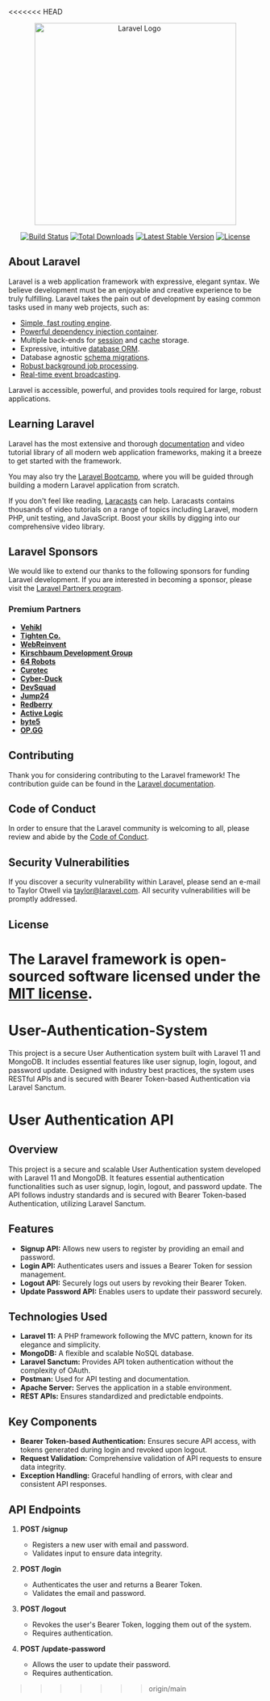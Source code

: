<<<<<<< HEAD
<p align="center"><a href="https://laravel.com" target="_blank"><img src="https://raw.githubusercontent.com/laravel/art/master/logo-lockup/5%20SVG/2%20CMYK/1%20Full%20Color/laravel-logolockup-cmyk-red.svg" width="400" alt="Laravel Logo"></a></p>

<p align="center">
<a href="https://github.com/laravel/framework/actions"><img src="https://github.com/laravel/framework/workflows/tests/badge.svg" alt="Build Status"></a>
<a href="https://packagist.org/packages/laravel/framework"><img src="https://img.shields.io/packagist/dt/laravel/framework" alt="Total Downloads"></a>
<a href="https://packagist.org/packages/laravel/framework"><img src="https://img.shields.io/packagist/v/laravel/framework" alt="Latest Stable Version"></a>
<a href="https://packagist.org/packages/laravel/framework"><img src="https://img.shields.io/packagist/l/laravel/framework" alt="License"></a>
</p>

## About Laravel

Laravel is a web application framework with expressive, elegant syntax. We believe development must be an enjoyable and creative experience to be truly fulfilling. Laravel takes the pain out of development by easing common tasks used in many web projects, such as:

- [Simple, fast routing engine](https://laravel.com/docs/routing).
- [Powerful dependency injection container](https://laravel.com/docs/container).
- Multiple back-ends for [session](https://laravel.com/docs/session) and [cache](https://laravel.com/docs/cache) storage.
- Expressive, intuitive [database ORM](https://laravel.com/docs/eloquent).
- Database agnostic [schema migrations](https://laravel.com/docs/migrations).
- [Robust background job processing](https://laravel.com/docs/queues).
- [Real-time event broadcasting](https://laravel.com/docs/broadcasting).

Laravel is accessible, powerful, and provides tools required for large, robust applications.

## Learning Laravel

Laravel has the most extensive and thorough [documentation](https://laravel.com/docs) and video tutorial library of all modern web application frameworks, making it a breeze to get started with the framework.

You may also try the [Laravel Bootcamp](https://bootcamp.laravel.com), where you will be guided through building a modern Laravel application from scratch.

If you don't feel like reading, [Laracasts](https://laracasts.com) can help. Laracasts contains thousands of video tutorials on a range of topics including Laravel, modern PHP, unit testing, and JavaScript. Boost your skills by digging into our comprehensive video library.

## Laravel Sponsors

We would like to extend our thanks to the following sponsors for funding Laravel development. If you are interested in becoming a sponsor, please visit the [Laravel Partners program](https://partners.laravel.com).

### Premium Partners

- **[Vehikl](https://vehikl.com/)**
- **[Tighten Co.](https://tighten.co)**
- **[WebReinvent](https://webreinvent.com/)**
- **[Kirschbaum Development Group](https://kirschbaumdevelopment.com)**
- **[64 Robots](https://64robots.com)**
- **[Curotec](https://www.curotec.com/services/technologies/laravel/)**
- **[Cyber-Duck](https://cyber-duck.co.uk)**
- **[DevSquad](https://devsquad.com/hire-laravel-developers)**
- **[Jump24](https://jump24.co.uk)**
- **[Redberry](https://redberry.international/laravel/)**
- **[Active Logic](https://activelogic.com)**
- **[byte5](https://byte5.de)**
- **[OP.GG](https://op.gg)**

## Contributing

Thank you for considering contributing to the Laravel framework! The contribution guide can be found in the [Laravel documentation](https://laravel.com/docs/contributions).

## Code of Conduct

In order to ensure that the Laravel community is welcoming to all, please review and abide by the [Code of Conduct](https://laravel.com/docs/contributions#code-of-conduct).

## Security Vulnerabilities

If you discover a security vulnerability within Laravel, please send an e-mail to Taylor Otwell via [taylor@laravel.com](mailto:taylor@laravel.com). All security vulnerabilities will be promptly addressed.

## License

The Laravel framework is open-sourced software licensed under the [MIT license](https://opensource.org/licenses/MIT).
=======
# User-Authentication-System
This project is a secure User Authentication system built with Laravel 11 and MongoDB. It includes essential features like user signup, login, logout, and password update. Designed with industry best practices, the system uses RESTful APIs and is secured with Bearer Token-based Authentication via Laravel Sanctum.

# User Authentication API

## Overview

This project is a secure and scalable User Authentication system developed with Laravel 11 and MongoDB. It features essential authentication functionalities such as user signup, login, logout, and password update. The API follows industry standards and is secured with Bearer Token-based Authentication, utilizing Laravel Sanctum.

## Features

- **Signup API:** Allows new users to register by providing an email and password.
- **Login API:** Authenticates users and issues a Bearer Token for session management.
- **Logout API:** Securely logs out users by revoking their Bearer Token.
- **Update Password API:** Enables users to update their password securely.

## Technologies Used

- **Laravel 11:** A PHP framework following the MVC pattern, known for its elegance and simplicity.
- **MongoDB:** A flexible and scalable NoSQL database.
- **Laravel Sanctum:** Provides API token authentication without the complexity of OAuth.
- **Postman:** Used for API testing and documentation.
- **Apache Server:** Serves the application in a stable environment.
- **REST APIs:** Ensures standardized and predictable endpoints.

## Key Components

- **Bearer Token-based Authentication:** Ensures secure API access, with tokens generated during login and revoked upon logout.
- **Request Validation:** Comprehensive validation of API requests to ensure data integrity.
- **Exception Handling:** Graceful handling of errors, with clear and consistent API responses.

## API Endpoints

1. **POST /signup**
   - Registers a new user with email and password.
   - Validates input to ensure data integrity.
   
2. **POST /login**
   - Authenticates the user and returns a Bearer Token.
   - Validates the email and password.
   
3. **POST /logout**
   - Revokes the user's Bearer Token, logging them out of the system.
   - Requires authentication.
   
4. **POST /update-password**
   - Allows the user to update their password.
   - Requires authentication.
>>>>>>> origin/main
